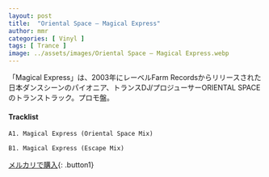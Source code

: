 ```yaml
---
layout: post
title:  "Oriental Space – Magical Express"
author: mmr
categories: [ Vinyl ]
tags: [ Trance ]
image: ../assets/images/Oriental Space – Magical Express.webp
---
```


「Magical Express」は、2003年にレーベルFarm Recordsからリリースされた日本ダンスシーンのパイオニア、トランスDJ/プロジューサーORIENTAL SPACEのトランストラック。プロモ盤。

#### Tracklist
```md
A1. Magical Express (Oriental Space Mix)

B1. Magical Express (Escape Mix)
```

[メルカリで購入](https://jp.mercari.com/item/m62151238558?afid=6142608987){: .button1}

